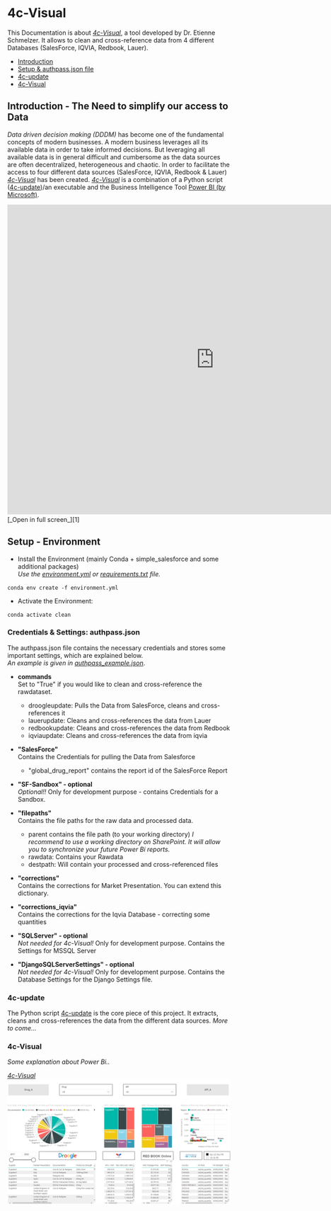 # 4c-Visual
This Documentation is about [_4c-Visual_][1], a tool developed by Dr. Etienne Schmelzer. It allows to clean and cross-reference data from 4 different Databases (SalesForce, IQVIA, Redbook, Lauer).

- [Introduction](#Introduction)
- [Setup & authpass.json file](#Setup)
- [4c-update](#4c-update)
- [4c-Visual](#4c-visual)

<a name = "Introduction"></a>
## Introduction - The Need to simplify our access to Data

_Data driven decision making (DDDM)_ has become one of the fundamental concepts of modern businesses. A modern business leverages all its available data in order to take informed decisions. But leveraging all available data is in general difficult and cumbersome as
the data sources are often decentralized, heterogeneous and chaotic. In order to facilitate the
access to four different data sources (SalesForce, IQVIA, Redbook & Lauer) [_4c-Visual_][1] has been created. [_4c-Visual_][1] is a combination of a Python script ([4c-update][2])/an executable and the Business Intelligence Tool [Power BI (by Microsoft)](https://powerbi.microsoft.com/de-de/).


<iframe width="933" height="700" src="https://app.powerbi.com/view?r=eyJrIjoiMTVjOTc5MGQtMWI1Zi00OTcxLWI5MGYtZmExMmJiODYxMzc0IiwidCI6ImI2N2Q3MjJkLWFhOGEtNDc3Ny1hMTY5LWViZWI3YTZhM2I2NyIsImMiOjN9" frameborder="0" allowFullScreen="true">[Link][1]</iframe>
[_Open in full screen_][1]


<a name = "Setup"></a>
## Setup - Environment

- Install the Environment (mainly Conda + simple_salesforce and some additional packages)  
_Use the [environment.yml](environment.yml) or [requirements.txt](requirements.txt) file._
````
conda env create -f environment.yml
````

- Activate the Environment:
````
conda activate clean
````

### Credentials & Settings: authpass.json
The authpass.json file contains the necessary credentials and stores some
important settings, which are explained below.  
_An example is given in [authpass_example.json](authpass_example.json)_.

- __commands__  
Set to "True" if you would like to clean and cross-reference the rawdataset.
    - droogleupdate: Pulls the Data from SalesForce, cleans and cross-references it
    - lauerupdate: Cleans and cross-references the data from Lauer
    - redbookupdate: Cleans and cross-references the data from Redbook
    - iqviaupdate: Cleans and cross-references the data from iqvia



- __"SalesForce"__  
Contains the Credentials for pulling the Data from Salesforce
    - "global_drug_report" contains the report id of the SalesForce Report



- __"SF-Sandbox" - optional__  
_Optional!!_ Only for development purpose - contains Credentials for a Sandbox.


- __"filepaths"__  
Contains the file paths for the raw data and processed data.  

    - parent contains the file path (to your working directory)
    _I recommend to use a working directory on SharePoint. It will allow you to synchronize your future Power Bi reports._
    - rawdata: Contains your Rawdata
    - destpath: Will contain your processed and cross-referenced files


- __"corrections"__  
Contains the corrections for Market Presentation. You can extend this dictionary.

- __"corrections_iqvia"__  
Contains the corrections for the Iqvia Database - correcting some quantities

- __"SQLServer" - optional__  
_Not needed for 4c-Visual!_ Only for development purpose.
Contains the Settings for MSSQL Server

- __"DjangoSQLServerSettings" - optional__  
    _Not needed for 4c-Visual!_ Only for development purpose.
    Contains the Database Settings for the Django Settings file.


<a name = "4c-update"></a>
### 4c-update
The Python script [4c-update][2] is the core piece of this project. It extracts, cleans and
cross-references the data from the different data sources. _More to come..._


<a name = "4c-visual"></a>
### 4c-Visual
_Some explanation about Power Bi.._


_[4c-Visual][1]_
[![_4c-Visual_](4c-Visual_preview.png)][1]








[//]: # (References)

[1]: https://app.powerbi.com/view?r=eyJrIjoiMTVjOTc5MGQtMWI1Zi00OTcxLWI5MGYtZmExMmJiODYxMzc0IiwidCI6ImI2N2Q3MjJkLWFhOGEtNDc3Ny1hMTY5LWViZWI3YTZhM2I2NyIsImMiOjN9
[2]: (4c-update.py)
